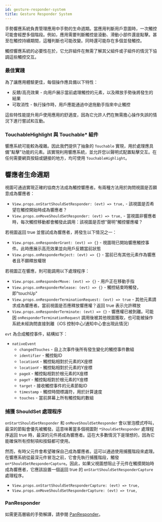 ```yaml
---
id: gesture-responder-system
title: Gesture Responder System
---
```


手勢響應系統負責管理應用中手勢的生命週期。當應用判斷用戶意圖時，一次觸控可能會經歷多個階段。例如，應用需要判斷觸控是滾動、滑動小部件還是點擊。甚至在觸控持續期間，這種判斷也可能改變。同時還可能存在多個並發觸控。

觸控響應系統的必要性在於，它允許組件在無需了解其父組件或子組件的情況下協調這些觸控交互。

### 最佳實踐

為了讓應用體驗更佳，每個操作應具備以下特性：

- 反饋/高亮效果 - 向用戶展示當前處理觸控的元素，以及釋放手勢後將發生的結果
- 可取消性 - 執行操作時，用戶應能通過中途拖動手指來中止觸控

這些特性能提升用戶使用應用的舒適度，因為它允許人們在無需擔心操作失誤的情況下進行嘗試和互動。

### TouchableHighlight 與 Touchable* 組件

響應系統可能較為複雜。因此我們提供了抽象的 `Touchable` 實現，用於處理應具備"點擊"功能的元素。該實現利用響應系統，並允許您以聲明式配置點擊交互。在任何需要網頁按鈕或鏈接的地方，均可使用 `TouchableHighlight`。

## 響應者生命週期

視圖可通過實現正確的協商方法成為觸控響應者。有兩種方法用於詢問視圖是否願意成為響應者：

- `View.props.onStartShouldSetResponder: (evt) => true,` - 該視圖是否希望在觸控開始時成為響應者？
- `View.props.onMoveShouldSetResponder: (evt) => true,` - 當視圖非響應者時，每次觸控移動都會觸發此調用：該視圖是否想"聲明"觸控響應權？

若視圖返回 true 並嘗試成為響應者，將發生以下情況之一：

- `View.props.onResponderGrant: (evt) => {}` - 視圖現已開始響應觸控事件。此時應展示高亮效果並向用戶反饋當前狀態
- `View.props.onResponderReject: (evt) => {}` - 當前已有其他元素作為響應者且不願釋放權限

若視圖正在響應，則可能調用以下處理程序：

- `View.props.onResponderMove: (evt) => {}` - 用戶正在移動手指
- `View.props.onResponderRelease: (evt) => {}` - 觸控結束時觸發，即"touchUp"
- `View.props.onResponderTerminationRequest: (evt) => true` - 其他元素請求成為響應者。當前視圖是否應釋放響應權？返回 true 表示允許釋放
- `View.props.onResponderTerminate: (evt) => {}` - 響應權已被剝離。可能因 `onResponderTerminationRequest` 調用後被其他視圖獲取，也可能被操作系統未經詢問直接剝離（iOS 控制中心/通知中心會出現此情況）

`evt` 為合成觸控事件，結構如下：

- `nativeEvent`
  - `changedTouches` - 自上次事件後所有發生變化的觸控事件數組
  - `identifier` - 觸控點ID
  - `locationX` - 觸控點相對於元素的X座標
  - `locationY` - 觸控點相對於元素的Y座標
  - `pageX` - 觸控點相對於根元素的X座標
  - `pageY` - 觸控點相對於根元素的Y座標
  - `target` - 接收觸控事件的元素節點ID
  - `timestamp` - 觸控時間標識符，用於計算速度
  - `touches` - 當前屏幕上所有觸控點的數組

### 捕獲 ShouldSet 處理程序

`onStartShouldSetResponder` 和 `onMoveShouldSetResponder` 會以冒泡模式呼叫，最深的節點會優先被觸發。這意味著當多個視圖對 `*ShouldSetResponder` 處理程序返回 true 時，最深的元件將成為響應者。這在大多數情況下是理想的，因為它能確保所有控制項和按鈕都可使用。

然而，有時父元件會希望確保自己成為響應者。這可以通過使用捕獲階段來處理。在響應系統從最深元件冒泡之前，它會先執行捕獲階段，觸發 `on*ShouldSetResponderCapture`。因此，如果父視圖想阻止子元件在觸摸開始時成為響應者，它應該設置一個返回 true 的 `onStartShouldSetResponderCapture` 處理程序。

- `View.props.onStartShouldSetResponderCapture: (evt) => true,`
- `View.props.onMoveShouldSetResponderCapture: (evt) => true,`

### PanResponder

如需更高層級的手勢解譯，請參閱 [PanResponder](panresponder.md)。